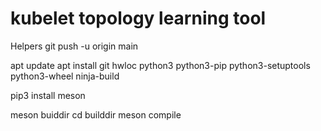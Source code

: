 # kubelet topology learning tool
















Helpers
git push -u origin main


apt update
apt install git hwloc python3 python3-pip python3-setuptools python3-wheel ninja-build 

pip3 install meson

meson buiddir
cd builddir
meson compile
